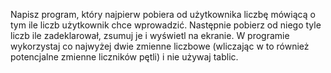 Napisz program, który najpierw pobiera od użytkownika liczbę mówiącą o tym ile liczb użytkownik chce wprowadzić. Następnie pobierz od niego tyle liczb ile zadeklarował, zsumuj je i wyświetl na ekranie. W programie wykorzystaj co najwyżej dwie zmienne liczbowe (wliczając w to również potencjalne zmienne liczników pętli) i nie używaj tablic.
